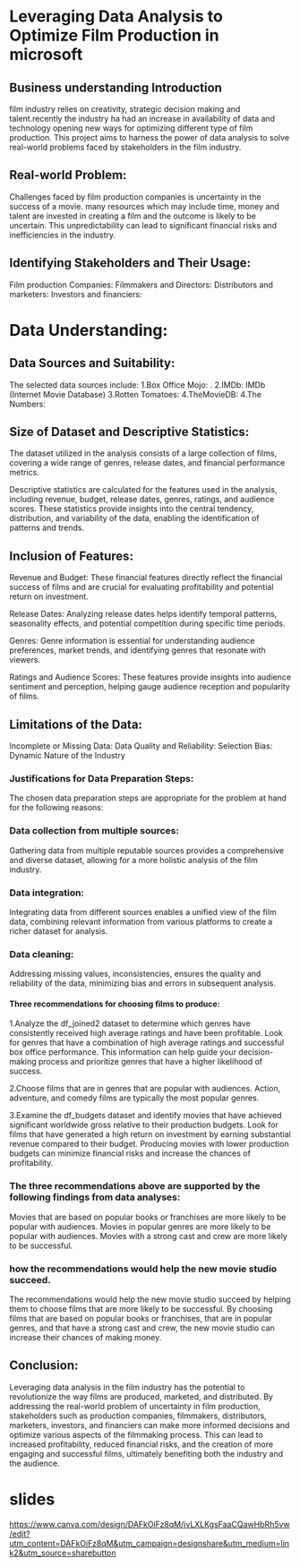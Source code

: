 # Leveraging Data Analysis to Optimize Film Production in microsoft
## Business understanding Introduction
film industry relies on creativity, strategic decision making and talent.recently the industry ha had an increase in availability of data and technology opening new ways for optimizing different type of film production.
This project aims to harness the power of data analysis to solve real-world problems faced by stakeholders in the film industry.
## Real-world Problem:
Challenges faced by film production companies is uncertainty in the success of a movie. many resources which may include time, money and talent are invested in creating a film and the outcome is likely to be uncertain. This unpredictability can lead to significant financial risks and inefficiencies in the industry.
## Identifying Stakeholders and Their Usage:
Film production Companies:
Filmmakers and Directors:
Distributors and marketers:
Investors and financiers:

# Data Understanding:
## Data Sources and Suitability:
The selected data sources include:
1.Box Office Mojo: .
2.IMDb: IMDb (Internet Movie Database)
3.Rotten Tomatoes:
4.TheMovieDB:
4.The Numbers:
## Size of Dataset and Descriptive Statistics:
The dataset utilized in the analysis consists of a large collection of films, covering a wide range of genres, release dates, and financial performance metrics.

Descriptive statistics are calculated for the features used in the analysis, including revenue, budget, release dates, genres, ratings, and audience scores. These statistics provide insights into the central tendency, distribution, and variability of the data, enabling the identification of patterns and trends.
## Inclusion of Features:
Revenue and Budget: These financial features directly reflect the financial success of films and are crucial for evaluating profitability and potential return on investment.

Release Dates: Analyzing release dates helps identify temporal patterns, seasonality effects, and potential competition during specific time periods.

Genres: Genre information is essential for understanding audience preferences, market trends, and identifying genres that resonate with viewers.

Ratings and Audience Scores: These features provide insights into audience sentiment and perception, helping gauge audience reception and popularity of films.
## Limitations of the Data:
Incomplete or Missing Data:
Data Quality and Reliability:
Selection Bias:
Dynamic Nature of the Industry
### Justifications for Data Preparation Steps:
The chosen data preparation steps are appropriate for the problem at hand for the following reasons:
### Data collection from multiple sources:
Gathering data from multiple reputable sources provides a comprehensive and diverse dataset, allowing for a more holistic analysis of the film industry.
### Data integration:
 Integrating data from different sources enables a unified view of the film data, combining relevant information from various platforms to create a richer dataset for analysis.
### Data cleaning:
 Addressing missing values, inconsistencies, ensures the quality and reliability of the data, minimizing bias and errors in subsequent analysis.
 #### Three recommendations for choosing films to produce:

1.Analyze the df_joined2 dataset to determine which genres have consistently received high average ratings and have been profitable. Look for genres that have a combination of high average ratings and successful box office performance. This information can help guide your decision-making process and prioritize genres that have a higher likelihood of success.

2.Choose films that are in genres that are popular with audiences. Action, adventure, and comedy films are typically the most popular genres.

3.Examine the df_budgets dataset and identify movies that have achieved significant worldwide gross relative to their production budgets. Look for films that have generated a high return on investment by earning substantial revenue compared to their budget. Producing movies with lower production budgets can minimize financial risks and increase the chances of profitability.
### The three recommendations above are supported by the following findings from data analyses:
Movies that are based on popular books or franchises are more likely to be popular with audiences.
Movies in popular genres are more likely to be popular with audiences.
Movies with a strong cast and crew are more likely to be successful.
###  how the recommendations would help the new movie studio succeed.
The recommendations would help the new movie studio succeed by helping them to choose films that are more likely to be successful. By choosing films that are based on popular books or franchises, that are in popular genres, and that have a strong cast and crew, the new movie studio can increase their chances of making money.
## Conclusion:
Leveraging data analysis in the film industry has the potential to revolutionize the way films are produced, marketed, and distributed. By addressing the real-world problem of uncertainty in film production, stakeholders such as production companies, filmmakers, distributors, marketers, investors, and financiers can make more informed decisions and optimize various aspects of the filmmaking process. This can lead to increased profitability, reduced financial risks, and the creation of more engaging and successful films, ultimately benefiting both the industry and the audience.

# slides
 https://www.canva.com/design/DAFkOiFz8qM/jvLXLKgsFaaCQawHbRh5vw/edit?utm_content=DAFkOiFz8qM&utm_campaign=designshare&utm_medium=link2&utm_source=sharebutton